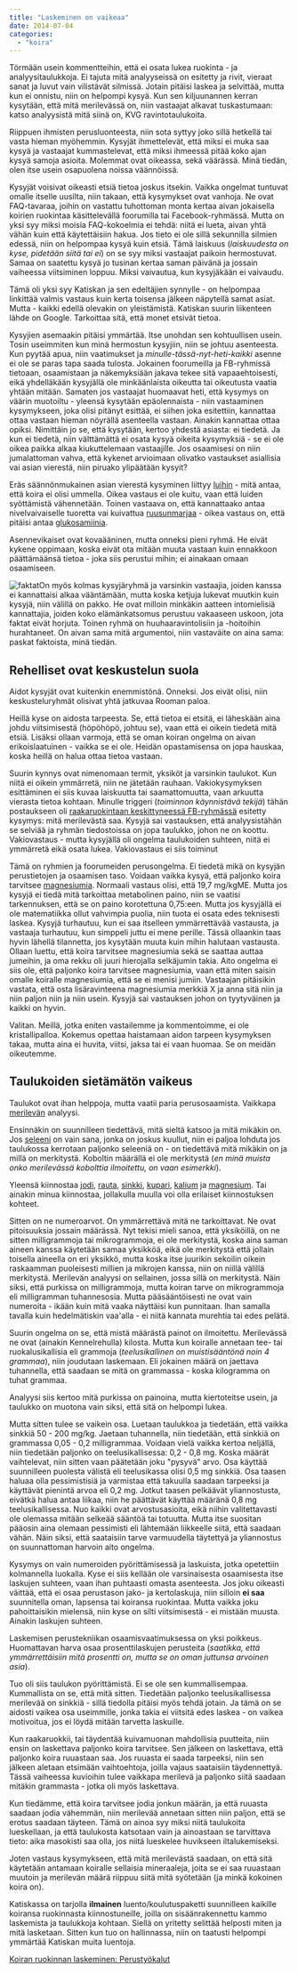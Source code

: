 ```yaml
---
title: "Laskeminen on vaikeaa"
date: 2014-07-04
categories: 
  - "koira"
---
```


Törmään usein kommentteihin, että ei osata lukea ruokinta - ja analyysitaulukkoja. Ei tajuta mitä analyyseissä on esitetty ja rivit, vieraat sanat ja luvut vain vilistävät silmissä. Jotain pitäisi laskea ja selvittää, mutta kun ei onnistu, niin on helpompi kysyä. Kun sen kiljuunannen kerran kysytään, että mitä merilevässä on, niin vastaajat alkavat tuskastumaan: katso analyysistä mitä siinä on, KVG ravintotaulukoita. <!--more-->

Riippuen ihmisten perusluonteesta, niin sota syttyy joko sillä hetkellä tai vasta hieman myöhemmin. Kysyjät ihmettelevät, että miksi ei muka saa kysyä ja vastaajat kummastelevat, että miksi ihmeessä pitää koko ajan kysyä samoja asioita. Molemmat ovat oikeassa, sekä väärässä. Minä tiedän, olen itse usein osapuolena noissa väännöissä.

Kysyjät voisivat oikeasti etsiä tietoa joskus itsekin. Vaikka ongelmat tuntuvat omalle itselle uusilta, niin takaan, että kysymykset ovat vanhoja. Ne ovat FAQ-tavaraa, joihin on vastattu tuhottoman monta kertaa aivan jokaisella koirien ruokintaa käsittelevällä foorumilla tai Facebook-ryhmässä. Mutta on yksi syy miksi moisia FAQ-kokoelmia ei tehdä: niitä ei lueta, aivan yhtä vähän kuin että käytettäisiin hakua. Jos tieto ei ole sillä sekunnilla silmien edessä, niin on helpompaa kysyä kuin etsiä. Tämä laiskuus (_laiskuudesta on kyse, pidetään siitä tai ei_) on se syy miksi vastaajat paikoin hermostuvat. Samaa on saatettu kysyä jo tusinan kertaa saman päivänä ja jossain vaiheessa viitsiminen loppuu. Miksi vaivautua, kun kysyjäkään ei vaivaudu.

Tämä oli yksi syy Katiskan ja sen edeltäjien synnylle - on helpompaa linkittää valmis vastaus kuin kerta toisensa jälkeen näpytellä samat asiat. Mutta - kaikki edellä olevakin on yleistämistä. Katiskan suurin liikenteen lähde on Google. Tarkoittaa sitä, että monet etsivät tietoa.

Kysyjien asemaakin pitäisi ymmärtää. Itse unohdan sen kohtuullisen usein. Tosin useimmiten kun minä hermostun kysyjiin, niin se johtuu asenteesta. Kun pyytää apua, niin vaatimukset ja _minulle-tässä-nyt-heti-kaikki_ asenne ei ole se paras tapa saada tulosta. Jokainen foorumeilla ja FB-ryhmissä tietoaan, osaamistaan ja näkemyksiään jakava tekee sitä vapaaehtoisesti, eikä yhdelläkään kysyjällä ole minkäänlaista oikeutta tai oikeutusta vaatia yhtään mitään. Samaten jos vastaajat huomaavat heti, että kysymys on väärin muotoiltu - yleensä kysytään epäolennaista - niin vastaaminen kysymykseen, joka olisi pitänyt esittää, ei siihen joka esitettiin, kannattaa ottaa vastaan hieman nöyrällä asenteella vastaan. Ainakin kannattaa ottaa opiksi. Nimittäin jo se, että kysytään, kertoo yhdestä asiasta: ei tiedetä. Ja kun ei tiedetä, niin välttämättä ei osata kysyä oikeita kysymyksiä - se ei ole oikea paikka alkaa kiukuttelemaan vastaajille. Jos osaamisesi on niin jumalattoman vahva, että kykenet arvioimaan olivatko vastaukset asiallisia vai asian vierestä, niin piruako ylipäätään kysyit?

Eräs säännönmukainen asian vierestä kysyminen liittyy [luihin](https://www.katiska.eu/ruokinta/raaka-aineet/luu-kaaviona/) - mitä antaa, että koira ei olisi ummella. Oikea vastaus ei ole kuitu, vaan että luiden syöttämistä vähennetään. Toinen vastaava on, että kannattaako antaa nivelvaivaiselle tuoretta vai kuivattua [ruusunmarjaa](https://www.katiska.eu/tieto/koira-nivelet/ruusunmarja/) - oikea vastaus on, että pitäisi antaa [glukosamiinia](https://www.katiska.eu/tieto/koira-nivelet/glukosamiini/ "Glukosamiini").

Asennevikaiset ovat kovaääninen, mutta onneksi pieni ryhmä. He eivät kykene oppimaan, koska eivät ota mitään muuta vastaan kuin ennakkoon päättämäänsä tietoa - joka siis perustui mihin; ei ainakaan omaan osaamiseen.

![faktat](images/faktat.jpg)On myös kolmas kysyjäryhmä ja varsinkin vastaajia, joiden kanssa ei kannattaisi alkaa vääntämään, mutta koska ketjuja lukevat muutkin kuin kysyjä, niin välillä on pakko. He ovat milloin minkäkin aatteen intomielisiä kannattajia, joiden koko elämänkatsomus perustuu vakaaseen uskoon, jota faktat eivät horjuta. Toinen ryhmä on huuhaaravintolisiin ja -hoitoihin hurahtaneet. On aivan sama mitä argumentoi, niin vastaväite on aina sama: paskat faktoista, minä tiedän.

## Rehelliset ovat keskustelun suola

Aidot kysyjät ovat kuitenkin enemmistönä. Onneksi. Jos eivät olisi, niin keskusteluryhmät olisivat yhtä jatkuvaa Rooman paloa.

Heillä kyse on aidosta tarpeesta. Se, että tietoa ei etsitä, ei läheskään aina johdu viitsimisestä (höpöhöpö, johtuu se), vaan että ei oikein tiedetä mitä etsiä. Lisäksi ollaan varmoja, että se oman koiran ongelma on aivan erikoislaatuinen - vaikka se ei ole. Heidän opastamisensa on jopa hauskaa, koska heillä on halua ottaa tietoa vastaan.

Suurin kynnys ovat nimenomaan termit, yksiköt ja varsinkin taulukot. Kun niitä ei oikein ymmärretä, niin ne jätetään rauhaan. Vakiokysymyksen esittäminen ei siis kuvaa laiskuutta tai saamattomuutta, vaan arkuutta vierasta tietoa kohtaan. Minulle triggeri (_toiminnon käynnistävä tekijä_) tähän postaukseen oli [raakaruokintaan keskittyneessä FB-ryhmässä](https://www.facebook.com/groups/353346992367/) esitetty kysymys: mitä merilevästä saa. Kysyjä sai vastauksen, että analyysistähän se selviää ja ryhmän tiedostoissa on jopa taulukko, johon ne on koottu. Vakiovastaus - mutta kysyjällä oli ongelma taulukoiden suhteen, niitä ei ymmärretä eikä osata lukea. Vakiovastaus ei siis toiminut

Tämä on ryhmien ja foorumeiden perusongelma. Ei tiedetä mikä on kysyjän perustietojen ja osaamisen taso. Voidaan vaikka kysyä, että paljonko koira tarvitsee [magnesiumia](https://www.katiska.eu/tieto/koira-tarve-mineraali/magnesium/ "Magnesium"). Normaali vastaus olisi, että 19,7 mg/kgME. Mutta jos kysyjä ei tiedä mitä tarkoittaa metabolinen paino, niin se vaatisi tarkennuksen, että se on paino korotettuna 0,75:een. Mutta jos kysyjällä ei ole matematiikka ollut vahvimpia puolia, niin tuota ei osata edes teknisesti laskea. Kysyjä turhautuu, kun ei saa itselleen ymmärrettävää vastausta, ja vastaaja turhautuu, kun simppeli juttu ei mene perille. Tässä ollaankin taas hyvin lähellä tilannetta, jos kysytään muuta kuin mihin halutaan vastausta. Ollaan luettu, että koira tarvitsee magnesiumia sekä se saattaa auttaa jumeihin, ja oma rekku oli juuri hierojalla selkäjumin takia. Aito ongelma ei siis ole, että paljonko koira tarvitsee magnesiumia, vaan että miten saisin omalle koiralle magnesiumia, että se ei menisi jumiin. Vastaajan pitäisikin vastata, että osta lisäravinteena magnesiumia merkkiä X ja anna sitä niin ja niin paljon niin ja niin usein. Kysyjä sai vastauksen johon on tyytyväinen ja kaikki on hyvin.

Valitan. Meillä, jotka eniten vastailemme ja kommentoimme, ei ole kristallipalloa. Kokemus opettaa haistamaan aidon tarpeen kysymyksen takaa, mutta aina ei huvita, viitsi, jaksa tai ei vaan huomaa. Se on meidän oikeutemme.

## Taulukoiden sietämätön vaikeus

Taulukot ovat ihan helppoja, mutta vaatii paria perusosaamista. Vaikkapa [merilevän](https://www.katiska.eu/tieto/koira-raakaruokinta-raaka-aineet/merileva/) analyysi.

Ensinnäkin on suunnilleen tiedettävä, mitä sieltä katsoo ja mitä mikäkin on. Jos [seleeni](https://www.katiska.eu/tieto/koira-tarve-mineraali/seleeni/ "Seleeni") on vain sana, jonka on joskus kuullut, niin ei paljoa lohduta jos taulukossa kerrotaan paljonko seleeniä on - on tiedettävä mitä mikäkin on ja millä on merkitystä. Koboltin määrällä ei ole merkitystä (_en minä muista onko merilevässä kobolttia ilmoitettu, on vaan esimerkki_).

Yleensä kiinnostaa [jodi](https://www.katiska.eu/ravitsemus/kivennaisaineet/jodi/ "Jodi"), [rauta](https://www.katiska.eu/tieto/rauta/rauta/ "Rauta"), [sinkki](https://www.katiska.eu/tieto/sinkki/sinkki/ "Sinkki"), [kupari](https://www.katiska.eu/tieto/koira-tarve-mineraali/kupari/ "Kupari"), [kalium](https://www.katiska.eu/tieto/sinkki/sinkki/ "Sinkki") ja [magnesium](https://www.katiska.eu/tieto/koira-tarve-mineraali/magnesium/ "Magnesium"). Tai ainakin minua kiinnostaa, jollakulla muulla voi olla erilaiset kiinnostuksen kohteet.

Sitten on ne numeroarvot. On ymmärrettävä mitä ne tarkoittavat. Ne ovat pitoisuuksia jossain määrässä. Nyt tekisi mieli sanoa, että yksiköillä, on ne sitten milligrammoja tai mikrogrammoja, ei ole merkitystä, koska aina saman aineen kanssa käytetään samaa yksikköä, eikä ole merkitystä että jollain toisella aineella on eri yksikkö, mutta koska itse juurikin sekoilin oikein raskaamman puoleisesti millien ja mikrojen kanssa, niin on niillä välillä merkitystä. Merilevän analyysi on sellainen, jossa sillä on merkitystä. Näin siksi, että purkissa on milligrammoja, mutta koiran tarve on mikrogrammoja eli milligramman tuhannesosia. Mutta pääsääntöisesti ne ovat vain numeroita - ikään kuin mitä vaaka näyttäisi kun punnitaan. Ihan samalla tavalla kuin hedelmätiskin vaa'alla - ei niitä kannata murehtia tai edes pelätä.

Suurin ongelma on se, että mistä määrästä painot on ilmoitettu. Merilevässä ne ovat (ainakin Kennelrehulla) kilosta. Mutta kun koiralle annetaan tee- tai ruokalusikallisia eli grammoja (_teelusikallinen on muistisääntönä noin 4 grammaa_), niin joudutaan laskemaan. Eli jokainen määrä on jaettava tuhannella, että saadaan se mitä on grammassa - koska kilogramma on tuhat grammaa.

Analyysi siis kertoo mitä purkissa on painoina, mutta kiertoteitse usein, ja taulukko on muotona vain siksi, että sitä on helpompi lukea.

Mutta sitten tulee se vaikein osa. Luetaan taulukkoa ja tiedetään, että vaikka sinkkiä 50 - 200 mg/kg. Jaetaan tuhannella, niin tiedetään, että sinkkiä on grammassa 0,05 - 0,2 milligrammaa. Voidaan vielä vaikka kertoa neljällä, niin tiedetään paljonko on teelusikallisessa: 0,2 - 0,8 mg. Koska määrät vaihtelevat, niin sitten vaan päätetään joku "pysyvä" arvo. Osa käyttää suunnilleen puolesta välistä eli teelusikassa olisi 0,5 mg sinkkiä. Osa taasen haluaa olla pessimistisiä ja varmistaa että takuulla saadaan tarpeeksi ja käyttävät pienintä arvoa eli 0,2 mg. Jotkut taasen pelkäävät yliannostusta, eivätkä halua antaa liikaa, niin he päättävät käyttää määränä 0,8 mg teelusikallisessa. Nuo kaikki ovat arvostusasioita, eikä niihin valitettavasti ole olemassa mitään selkeää sääntöä tai totuutta. Mutta itse suositan pääosin aina olemaan pessimisti eli lähtemään liikkeelle siitä, että saadaan vähän. Näin siksi, että saataisiin tarve varmuudella täytettyä ja yliannostus on suunnattoman harvoin aito ongelma.

Kysymys on vain numeroiden pyörittämisessä ja laskuista, jotka opetettiin kolmannella luokalla. Kyse ei siis kellään ole varsinaisesta osaamisesta itse laskujen suhteen, vaan ihan puhtaasti omasta asenteesta. Jos joku oikeasti väittää, että ei osaa perustason jako- ja kertolaskuja, niin silloin **ei saa** suunnitella oman, lapsensa tai koiransa ruokintaa. Mutta vaikka joku pahoittaisikin mielensä, niin kyse on silti viitsimisestä - ei mistään muusta. Ainakin laskujen suhteen.

Laskemisen perustekniikan osaamisvaatimuksessa on yksi poikkeus. Huomattavan harva osaa prosenttilaskujen perusteita (_saatikka, että ymmärrettäisiin mitä prosentti on, mutta se on oman juttunsa arvoinen asia_).

Tuo oli siis taulukon pyörittämistä. Ei se ole sen kummallisempaa. Kummallista on se, että mitä sitten. Tiedetään paljonko teelusikallisessa merilevää on sinkkiä - sillä tiedolla pitäisi myös tehdä jotain. Ja tämä on se aidosti vaikea osa useimmille, jonka takia ei viitsitä edes laskea - on vaikea motivoitua, jos ei löydä mitään tarvetta laskuille.

Kun raakaruokkii, tai täydentää kuivamuonan mahdollisia puutteita, niin ensin on laskettava paljonko koira tarvitsee. Sen jälkeen on laskettava, että paljonko koira ruuastaan saa. Jos ruuasta ei saada tarpeeksi, niin sen jälkeen aletaan etsimään vaihtoehtoja, joilla vajaus saataisiin täydennettyä. Tässä vaiheessa kuvioihin tulee vaikkapa merilevä ja paljonko siitä saadaan mitäkin grammasta - jotka oli myös laskettava.

Kun tiedämme, että koira tarvitsee jodia jonkun määrän, ja että ruuasta saadaan jodia vähemmän, niin merilevää annetaan sitten niin paljon, että se erotus saadaan täyteen. Tämä on ainoa syy miksi niitä taulukoita lueskellaan, ja että taulukosta katsotaan vain ja ainoastaan se tarvittava tieto: aika masokisti saa olla, jos niitä lueskelee huvikseen iltalukemiseksi.

Joten vastaus kysymykseen, että mitä merilevästä saadaan, on että sitä käytetään antamaan koiralle sellaisia mineraaleja, joita se ei saa ruuastaan muutoin ja merilevän määrä riippuu siitä mitä syötetään (ja minkä kokoinen koira on).

Katiskassa on tarjolla **ilmainen** luento/koulutuspaketti suunnilleen kaikille koiransa ruokinnasta kiinnostuneille, joilla on sisäänrakennettu kammo laskemista ja taulukkoja kohtaan. Siellä on yritetty selittää helposti miten ja mitä lasketaan. Sitten kun tuo on hallinnassa, niin on taatusti helpompi ymmärtää Katiskan muita luentoja.

[Koiran ruokinnan laskeminen: Perustyökalut](https://www.katiska.eu/kurssit/koiran-ruokinnan-laskeminen-perustyokalut/)
